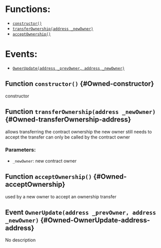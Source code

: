 

# Functions:
- [`constructor()`](#Owned-constructor)
- [`transferOwnership(address _newOwner)`](#Owned-transferOwnership-address)
- [`acceptOwnership()`](#Owned-acceptOwnership)

# Events:
- [`OwnerUpdate(address _prevOwner, address _newOwner)`](#Owned-OwnerUpdate-address-address)

## Function `constructor()` {#Owned-constructor}
constructor
## Function `transferOwnership(address _newOwner)` {#Owned-transferOwnership-address}
allows transferring the contract ownership
the new owner still needs to accept the transfer
can only be called by the contract owner

### Parameters:
- `_newOwner`:    new contract owner
## Function `acceptOwnership()` {#Owned-acceptOwnership}
used by a new owner to accept an ownership transfer

## Event `OwnerUpdate(address _prevOwner, address _newOwner)` {#Owned-OwnerUpdate-address-address}
No description
